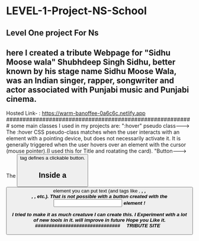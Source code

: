 # LEVEL-1-Project-NS-School
Level One project For Ns
-------------------------------------------------------
here I created a tribute Webpage for "Sidhu Moose wala"
Shubhdeep Singh Sidhu, better known by his stage name Sidhu Moose Wala, 
was an Indian singer, rapper, songwriter and actor associated with 
Punjabi music and Punjabi cinema.
--------------------------------------------------------
Hosted Link- : https://warm-banoffee-0a6c6c.netlify.app
#########################################################
some main classes I used in my projects are:
":hover" pseudo class--->
The :hover CSS pseudo-class matches when the user interacts with an element with a pointing device,
but does not necessarily activate it. It is generally triggered when the user hovers
over an element with the cursor (mouse pointer).(I used this for Title and roatating the card).
"Button--->
The <button> tag defines a clickable button.

Inside a <button> element you can put text (and tags like <i>, <b>, <strong>, <br>, <img>, etc.).
  That is not possible with a button created with the <input> element !
  ------------------------------------------------------
 I tried to make it as much creatuve I can create this.
I Experiment with a lot of new tools in it.
  will improve in future
Hope you Like it.
###############################
🏡 TRIBUTE SITE🏡


